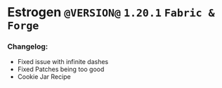 # Estrogen `@VERSION@` `1.20.1` `Fabric & Forge`
### Changelog:
- Fixed issue with infinite dashes
- Fixed Patches being too good
- Cookie Jar Recipe